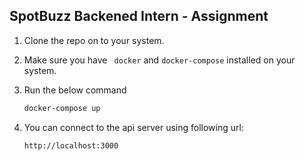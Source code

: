 ## SpotBuzz Backened Intern - Assignment

1. Clone the repo on to your system.

2. Make sure you have ` docker` and `docker-compose` installed on your system.

3. Run the below command
   ```bash
   docker-compose up
   ```
4. You can connect to the api server using following url:
   ```bash
   http://localhost:3000
   ```
